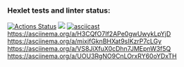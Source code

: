 ### Hexlet tests and linter status:
[![Actions Status](https://github.com/Maxonquall/java-project-61/workflows/hexlet-check/badge.svg)](https://github.com/Maxonquall/java-project-61/actions)
<a href="https://codeclimate.com/github/Maxonquall/java-project-61/maintainability"><img src="https://api.codeclimate.com/v1/badges/6ddb86c0b8c0ba10bf52/maintainability" /></a>
[![asciicast]({https://asciinema.org/a/qRotWXDoCQFTs6t9iTyXvWXei}.svg)]({https://asciinema.org/a/qRotWXDoCQFTs6t9iTyXvWXei})
https://asciinema.org/a/H3CQfO7If2APe0gwUwykLpYjD
https://asciinema.org/a/mixjfGknBHXat9sIKzrP7cLGy
https://asciinema.org/a/VS8JiXfuX0cDhn7JMEpnW3f5Q
https://asciinema.org/a/UOU3RgNO9CnLOrxRY60oYDxTH
